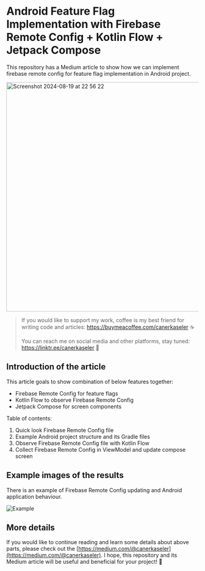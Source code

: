 # Android Feature Flag Implementation with Firebase Remote Config + Kotlin Flow + Jetpack Compose

This repository has a Medium article to show how we can implement firebase remote config for feature flag implementation in Android project.

<img width="600" alt="Screenshot 2024-08-19 at 22 56 22" src="https://github.com/user-attachments/assets/43240e54-b303-4b36-9f76-b39db2c38c1b">


> If you would like to support my work, coffee is my best friend for writing code and articles: https://buymeacoffee.com/canerkaseler ☕️
>
> You can reach me on social media and other platforms, stay tuned: https://linktr.ee/canerkaseler 🤝

## Introduction of the article

This article goals to show combination of below features together:
- Firebase Remote Config for feature flags
- Kotlin Flow to observe Firebase Remote Config
- Jetpack Compose for screen components

Table of contents:
1. Quick look Firebase Remote Config file
2. Example Android project structure and its Gradle files
3. Observe Firebase Remote Config file with Kotlin Flow
4. Collect Firebase Remote Config in ViewModel and update compose screen

## Example images of the results

There is an example of Firebase Remote Config updating and Android application behaviour.

![Example](https://github.com/user-attachments/assets/ee7ff3a0-8d6f-4d56-829a-1441c010995b)

## More details

If you would like to continue reading and learn some details about above parts, please check out the [https://medium.com/@canerkaseler](https://medium.com/@canerkaseler). I hope, this repository and its Medium article will be useful and beneficial for your project! 🙌

